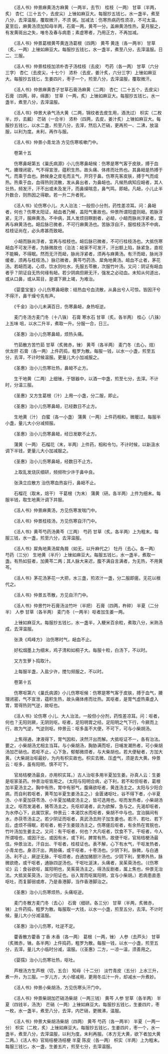 <!-- { "loadSidebar": true } -->
　　《活人书》仲景麻黄汤方麻黄（一两半，去节） 桂枝（一两） 甘草（半两，炙） 杏仁（三十五个，去皮尖）上锉如麻豆大。每服抄五钱匕，水一盏半，煮至八分，去滓温服，覆取微汗，不须 粥。加减法：伤寒热病药性须凉，不可太温。夏至后，麻黄汤须加知母半两，石膏一两，黄芩一分。盖麻黄汤性热，夏月服之，有发黄斑出之失，唯冬及春与病患；素虚寒者，乃用正方，不再加减。

　　《活人书》仲景葛根黄芩黄连汤葛根（四两） 黄芩 黄连（各一两半） 甘草（炙，一两）上锉如麻豆大。每服抄五钱匕，水一盏半，煮至八分，去滓温服。日二、三服。

　　《活人书》仲景桂枝加浓朴杏子汤桂枝（去皮） 芍药（各一两） 甘草（六分三字） 杏仁（去皮尖，十七个） 浓朴（去皮，姜汁炙，六分三字）上锉如麻豆大。每服抄五钱匕，生姜四片，枣子一个，煎至八分，去滓温服，覆取微汗。

　　《活人书》仲景麻黄杏子甘草石膏汤麻黄（二两） 杏仁（二十五个，去皮尖） 石膏（四两，碎，绵裹） 甘草（一两，炙）上锉如麻豆大。每服抄五钱匕，水一盏半，煮至八分，去滓温服。

　　《活人书》仲景大承气汤大黄（二两，锦纹者去皮生用，酒洗过） 枳实（二枚半，炒，去瓤） 芒硝（一合半） 浓朴（四两，去皮，姜汁炙）上锉如麻豆大。每服抄五钱匕，以水二盏，煎至八分，去滓，然后入芒硝，更再煎一、二沸，放温服，以利为度。未利，再作与服。

　　《活人书》仲景小青龙汤 方见伤寒咳嗽门中。

　　卷第十五

　　伤寒鼻衄第五《巢氏病源》小儿伤寒鼻衄候：伤寒是寒气客于皮肤，搏于血气，腠理闭密，气不得宣泄，蕴积生热，故头痛、体疼而壮热也。其鼻衄是热搏于气，而乘于血也。肺候身之皮毛而主气，开窍于鼻。伤寒先客皮肤，搏于气而成热。热乘于血，血得热则流散，发从鼻出者，为鼻衄也。凡候热病知应衄者，其人壮热，频发汗，汗不出或未及发汗，而鼻燥喘息，鼻气鸣，即衄。凡衄，小儿止半升数合，则热因之得歇。若一升二升者死。

　　《活人书》论伤寒小儿、大人治法：一般但小分剂，药性差凉耳。问：鼻衄者，何也？伤寒太阳证，衄血者乃解，盖阳气重故也。仲景所谓阳盛则衄。若脉浮紧，无汗，服麻黄汤。不中病，其人发烦目瞑剧者，必衄，小衄而脉尚浮紧者，宜再与麻黄汤也。衄后脉已微者，不可行麻黄汤也。苦脉浮自汗，服桂枝汤不中病，桂枝证尚在，必头疼甚而致衄。

　　小衄而脉尚浮者，宜再与桂枝也。衄后脉已微者，不可行桂枝汤也。大抵伤寒衄血不可发汗者，为脉微故也（治法：衄家不可发汗，汗出额上陷，脉紧急，直视不能瞬，不得眠。然而无汗而衄，脉尚浮紧者，须再与麻黄汤。有汗而衄，脉尚浮缓者，须再与桂枝汤。）脉已微者，黄芩芍药汤、犀角地黄汤。衄血不止者，茅花汤。若衄而渴，心烦，饮水则吐水，先服五苓散，次服竹叶汤。又问：阴证有衄血者乎？阴证自无热何缘有衄。若少阴病但厥无汗，强发之必动血。未知从何道出，或从口鼻，或从耳目，是谓下厥上竭，为难治。

　　《婴童宝鉴》小儿伤寒鼻衄歌：结热血兮血流散，从鼻出兮人可惊。皆因汗兮不得汗，鼻干燥兮先有声。

　　《千金》治小儿未满百日，伤寒鼻衄，身热呕逆。

　　麦门冬汤方麦门冬（十八铢） 石膏 寒水石 甘草（炙。各半两） 桂心（八铢）上五味 咀，以水二升半，煮取一升。分服一合，日三。

　　《圣惠》治小儿伤寒鼻衄，烦热头痛。

　　竹茹散方苦竹茹 甘草（炙微赤，锉） 黄芩（各半两） 麦门冬（去心，焙） 伏龙肝 石膏（各一两）上件药捣，粗罗为散。每服一钱，以水一小盏，煎至五分，去滓，不计时候温服。更量儿大小加减服之。

　　《圣惠》治小儿伤寒壮热，鼻衄不止方。

　　生干地黄（二两）上细锉，于银器中，以酒一中盏，煎至七分，去滓。不计时，分温三服。

　　《圣惠》又方生葛根（汁）上用一小盏，分二服，即止。

　　《圣惠》治小儿伤寒鼻衄，已经数日不止方。

　　生地黄（汁） 白蜜（各一小盏） 蒲黄（一两）上件药相和，微暖过。每服半小盏，量儿大小分减频服。

　　《圣惠》治小儿伤寒鼻衄，经日发歇不止方。

　　蒲黄（一两） 石榴花（末，半两）上件药，相和令匀。不计时候，以新汲水调下半钱，更量儿大小加减服之。

　　《圣惠》治小儿伤寒鼻衄，经数日不止方。

　　上取乱发烧灰细研，频频吹少许于鼻中良。

　　张涣立应散方 治伤寒血热妄行，鼻衄不止。

　　石榴花（取末，焙干） 干葛根（为末） 蒲黄（研。各半两）上件为细末。每服半钱，取生地黄汁调下并服。

　　《活人书》仲景麻黄汤，方见伤寒发喘门中。

　　《活人书》仲景桂枝汤，方见伤寒自汗门中。

　　《活人书》黄芩芍药汤黄芩（三两） 芍药 甘草（炙。各半两）上为粗末。每服三钱，水一盏，煎至六分，去滓温服。

　　《活人书》犀角地黄汤犀角屑（如无，以升麻代之） 牡丹（去心。各一两） 芍药（三分） 生地黄（半斤）上锉如麻豆大。每服五钱匕，水一盏半，煮取一盏。有热如狂者，加黄芩二两；其人脉大来迟，腹不满自言满者，为无热，不用黄芩。

　　《活人书》茅花汤茅花一大把，水三盏，煎浓汁一盏，分二服即瘥。无花以根代之。

　　《活人书》仲景五苓散，方见自汗门中。

　　《活人书》仲景竹叶石膏汤淡竹叶（半把） 石膏（四两，杵碎） 半夏（二分半） 人参 甘草（各半两） 麦门冬（一两半）呕者加生姜一两。

　　上锉如麻豆大。每服抄五钱匕，水一盏半，入粳米百余粒，煮取八分，米熟汤成，去滓温服。

　　张涣《鸡峰方》 治伤寒时气，衄血不止。

　　好松烟墨上为细末，鸡子清和如桐子大。每服十粒，白汤下，不以时。

　　又方生萝卜捣取汁。

　　上每服半盏，入盐少许，搅匀频服之，不以时。

　　卷第十五

　　伤寒呕第六《巢氏病源》小儿伤寒呕候：伤寒是寒气客于皮肤，搏于血气，腠理闭密，气不宣泄，蕴积生热，故头痛体疼而壮热。其呕者，是胃气虚热乘虚入胃，胃得热则气逆，故呕也。

　　《活人书》论伤寒 小儿、大人治法，一般但小分剂，药性差凉耳。问：呕者，何也？无阳则厥，无阴则呕。呕者，足阳明胃之经。足阳明之气下行，今厥而上行，故为气逆，气逆则呕。仲景云：呕多虽不大便，不可下，可与小柴胡汤。

　　上焦得通，津液得下，胃气因和，浃然汗出而解。大抵呕证不一，各有治法。要之，小柴胡汤尤相主当耳。与小柴胡汤，胸胁满而呕，日哺发潮热者，可小柴胡汤加芒硝也。若呕不止，心下急，郁郁微烦者，与大柴胡也。若大便秘者，方加大黄。（大柴胡治呕最妙，为内有枳实故也。枳实去微、压虚气，须是去大黄。仲景云：呕多，虽有阳明，慎不可下。

　　官局桔梗汤最良，亦用枳实耳。）古人治呕多用半夏加生姜。孙真人云：生姜是呕家圣药。仲景治呕皆用之。（太阳与阳明合病，必下利，若不和但呕者，葛根加半夏汤主之。胸中有热，胃中有邪气，腹痛欲呕者，黄连汤主之。太阳与少阳合病，而自利若呕者，黄芩加半夏生姜汤主之。）金匮诸呕吐，谷不得下者，小半夏汤、小半夏加茯苓汤、小半夏加橘皮汤主之，皆可选用也。呕而发热者，小柴胡汤主之。呕而发渴者，猪苓汤主之。先呕却渴者，此为欲解，急与之。先渴却呕者，为水停心下，此属饮家。仲景云：本渴饮水而呕者，柴胡不中与也。宜治膈间有水，赤茯苓汤主之。若少阴证而呕者，真武汤去附子加生姜也。若汗、若吐、若下后，虚烦不得眠，若呕者，栀子生姜豉汤主之。伤寒瘥后呕者，有余热在胃脘也，竹叶汤加生姜主之。又问：有干呕者，何也？大凡呕者，饮食不下。干呕者，今人所谓噎也，或因汗出，或因有水，或下利，脾胃有热，故便干呕，官局桔梗汤最佳。仲景治法，汗自出、干呕者，桂枝证也。表不解，心下有水气，干呕发热者，小青龙也。身凉汗出，两胁痛，或干呕者，十枣汤也。少阴下利，脉微，与白通汤。利不止，厥逆无脉，干呕烦者，白通加猪胆汁汤也。少阴下利，里寒外热，脉微欲绝，或干呕者，通脉四逆汤也。干呕吐涎沫，头痛者，吴茱萸汤也。（《伤寒论》云：食谷欲呕，属阳明也，吴茱萸汤主之。得汤反剧者，属上焦也，仲景无治法。大抵吴茱萸汤，治少阳证也。谷入胃而呕属阳明，宜与小柴胡。）若病患直患呕吐，而复脚弱或疼，乃是香港脚，当作香港脚治之。

　　《圣惠》治小儿伤寒烦热，头痛呕逆。

　　麦门冬散方麦门冬（去心） 石膏（细研。各三分） 甘草（半两，炙微赤，锉）上件药捣，粗罗为散。每服取一大钱，以水一小盏，煎至五分，去滓。不计时候，量儿大小分减温服。

　　《圣惠》治小儿伤寒，吐逆不定。

　　藿香散方藿香 丁香 木香（各一两） 葛根（一两，锉） 人参（去芦头） 甘草（炙微赤，锉。各半两）上件捣药，粗罗为散。每服一钱，以水一小盏，煎至五分，去滓。量儿大小临时分减，温服。（《圣惠》二方，一凉一温，须善用之。

　　《婴孺》治小儿伤寒壮热，呕吐。

　　芦根汤方生芦根（切，五合） 知母（十二分） 淡竹青皮（五分）上水三升，煮一升，为三服。一岁儿方，大小增减用，更用冬瓜汁一升，却减水一升煮妙。

　　《活人书》仲景小柴胡汤，方见伤寒头汗门中。

　　《活人书》仲景柴胡加芒硝汤柴胡（一两三钱） 黄芩 人参 甘草（各半两） 半夏（四钱半，汤洗） 芒硝（一两）上锉如麻豆大。每服抄五钱匕，生姜四片，枣一枚，水一盏半，煮至八分，去滓，内芒硝，更微沸，温服。

　　《活人书》仲景大柴胡汤柴胡（四两） 黄芩 芍药（各一两半） 半夏（一两一分） 枳实（二枚，炙）上锉如麻豆大。每服抄五钱匕，生姜四片，枣一个，水一盏半，煮至八分，去滓温服，以利为度。未利再服。（本方无大黄，欲下者加大黄二两。）《活人书》官局桔梗汤桔梗 半夏 陈皮（各一两） 枳实（半两）上为粗末。每服三钱匕，水一盏，生姜五片，煎至七分，去滓温服。

